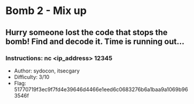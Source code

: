 

# Bomb 2 - Mix up

## Hurry someone lost the code that stops the bomb! Find and decode it. Time is running out...
### Instructions: nc <ip_address> 12345

- Author: sydocon, itsecgary
- Difficulty: 3/10
- Flag: 51770719f3ec9f7fd4e39646d4466e1eed6c0683276b6a1baa9a1069b963546f
